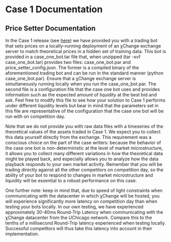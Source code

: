 # Case 1 Documentation

## Price Setter Documentation

In the Case 1 release (see [here](https://drive.google.com/open?id=1_DhkZVWRar_6GntGGYfyRt_zdi7C7oA2)) we have provided you with a trading bot that sets prices on a locally-running deployment of an χChange exchange server to match theoretical prices in a hidden set of training data. This bot is provided in a case_one_bot.tar file that, when unzipped (tar -xvf case_one_bot.tar) provides two files: case_one_bot.par and price_setter_config.json. The former is a compiled binary of the aforementioned trading bot and can be run
in the standard manner (python case_one_bot.par). Ensure that a χChange exchange server is simultaneously running locally when you run the case_one_bot.par. The second file is a configuration file that the case one bot uses and provides information such as the expected amount of liquidity at the best bid and ask. Feel free to modify this file to see how your solution to Case 1 performs under different liquidity levels but bear in mind that the parameters set in this file are
representative of the configuration that the case one bot will be run with on competition day.


Note that we do not provide you with raw data files with a timeseries of the theoretical values of the assets traded in Case 1. We expect you to collect this data yourself directly from the exchange. This requirement was a conscious choice on the part of the case writers: because the behavior of the case one bot is non-deterministic at the level of market microstructure, it allows you to collect many different variations in how the theoretical data might be played back, and especially
allows you to analyze how the data playback responds to your own market activity. Remember that you will be trading directly against all the other competitors on competition day, so the ability of your bot to respond to changes in market microstructure and liquidity will be essential to a robust performance on this case.


One further note: keep in mind that, due to speed of light constraints when communicating with the datacenter in which χChange will be hosted, you will experience significantly more latency on competition day than when testing your bots locally. In our own testing, we have experienced approximately 30-40ms Round-Trip Latency when communicating with the χChange datacenter from the UChicago network. Compare this to the tenths of a millisecond Round-Trip latency experienced when testing
locally. Successful competitors will thus take this latency into account in their implementation.
